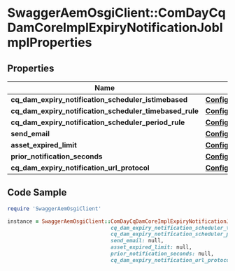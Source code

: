 # SwaggerAemOsgiClient::ComDayCqDamCoreImplExpiryNotificationJobImplProperties

## Properties

Name | Type | Description | Notes
------------ | ------------- | ------------- | -------------
**cq_dam_expiry_notification_scheduler_istimebased** | [**ConfigNodePropertyBoolean**](ConfigNodePropertyBoolean.md) |  | [optional] 
**cq_dam_expiry_notification_scheduler_timebased_rule** | [**ConfigNodePropertyString**](ConfigNodePropertyString.md) |  | [optional] 
**cq_dam_expiry_notification_scheduler_period_rule** | [**ConfigNodePropertyInteger**](ConfigNodePropertyInteger.md) |  | [optional] 
**send_email** | [**ConfigNodePropertyBoolean**](ConfigNodePropertyBoolean.md) |  | [optional] 
**asset_expired_limit** | [**ConfigNodePropertyInteger**](ConfigNodePropertyInteger.md) |  | [optional] 
**prior_notification_seconds** | [**ConfigNodePropertyInteger**](ConfigNodePropertyInteger.md) |  | [optional] 
**cq_dam_expiry_notification_url_protocol** | [**ConfigNodePropertyString**](ConfigNodePropertyString.md) |  | [optional] 

## Code Sample

```ruby
require 'SwaggerAemOsgiClient'

instance = SwaggerAemOsgiClient::ComDayCqDamCoreImplExpiryNotificationJobImplProperties.new(cq_dam_expiry_notification_scheduler_istimebased: null,
                                 cq_dam_expiry_notification_scheduler_timebased_rule: null,
                                 cq_dam_expiry_notification_scheduler_period_rule: null,
                                 send_email: null,
                                 asset_expired_limit: null,
                                 prior_notification_seconds: null,
                                 cq_dam_expiry_notification_url_protocol: null)
```


